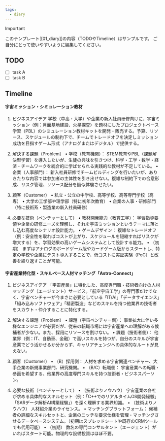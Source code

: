 ```yaml
---
tags:
  - diary
---
```

> [!IMPORTANT]
> このテンプレート[[01_diary]]の内容（TODOやTimeline）はサンプルです。
> ご自分にとって使いやすいように編集してください。

## TODO

- [ ] task A
- [ ] task B

## Timeline
#### 宇宙ミッション・シミュレーション教材
1. ビジネスアイデア
学校（中高・大学）や企業の新入社員研修向けに、宇宙ミッション（例：月面基地建設、火星探査）を題材にしたプロジェクトベース学習（PBL）のシミュレーション教材キットを開発・販売する。予算、リソース、スケジュールの制約下で、チームでトレードオフを決定しミッション成功を目指すゲーム形式（アナログまたはデジタル）で提供する。

2. 解決する課題（Problem）
• 学校（教育機関）： STEM教育やPBL（課題解決型学習）を導入したいが、生徒の興味を引きつけ、科学・工学・数学・経済・チームワークを統合的に学ばせられる実践的な教材が不足している。
• 企業（人事部門）： 新入社員研修でチームビルディングを行いたいが、ありきたりな内容では参加者の主体性を引き出せない。複雑な制約下での合意形成、リスク管理、リソース配分を疑似体験させたい。

3. 顧客（Customer）
• 私立・公立の中学校、高等学校、高等専門学校（高専）
• 大学の工学部や理学部（特に初年次教育）
• 企業の人事・研修部門（特に技術系・製造業の新入社員研修）

4. 必要な技術（ベンチャーとして）
• 教材開発能力（教育工学）： 学習指導要領や企業の研修ニーズを理解し、それを宇宙ミッションというテーマに落とし込む高度なシナリオ設計能力。
• ゲームデザイン： 複雑なトレードオフ（例：安全性を取ればコストが上がり、スケジュールを短縮すればリスクが増大する）を、学習効果の高いゲームシステムとして設計する能力。
• （初期） まずはアナログのボードゲーム版やカードゲーム版からスタートし、特定の学校や企業にテスト導入することで、低コストに実証実験（PoC）と改善を繰り返すことが可能。


#### 宇宙産業特化型・スキルベース人材マッチング「Astro-Connect」
1. ビジネスアイデア
「宇宙産業」に特化した、高度専門職・技術者向けの人材マッチング（エージェント）サービス。「航空宇宙工学」の専門家だけでなく、宇宙ベンチャーが今まさに必要としている「IT/AI」「データサイエンス」「組み込みソフトウェア」「精密製造」などのスキルを持つ他業界の技術者をスカウト・仲介することに特化する。

2. 解決する課題（Problem）
• 課題（宇宙ベンチャー側）： 事業拡大に伴い多様なエンジニアが必要だが、従来の転職市場には宇宙産業への理解がある候補者が少ない。また、採用にリソースを割けない。
• 課題（技術者側）： 他業界（例：IT、自動車、金融）で高いスキルを持つが、自分のスキルが宇宙産業でどう活かせるか分からず、キャリアチェンジへの具体的なルートが見えない。

3. 顧客（Customer）
• （B）採用側： 人材を求める宇宙関連ベンチャー、大手企業の新規事業部門、研究機関。
• （B/C）転職側： 宇宙産業への転職・参画を希望する、他業界の高度専門スキルを持つ技術者・ビジネスパーソン。

4. 必要な技術（ベンチャーとして）
• （技術よりノウハウ） 宇宙産業の各社が求める具体的なスキルセット（例：「C++でのリアルタイムOS開発経験」「SARデータ解析AI構築経験」）を深く理解する業界知識。
• （技術よりノウハウ） 人材紹介業のライセンス。
• マッチングプラットフォーム： 候補者の詳細なスキルセットと、企業のニッチな要求仕様を管理・マッチングさせるデータベースシステム。（初期はスプレッドシートや既存のCRMツールでも代用可能）
• （初期） 数名の専門コンサルタント（エージェント）がいればスタート可能。物理的な設備投資はほぼ不要。